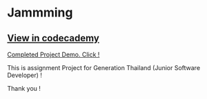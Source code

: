 # Jammming

## [View in codecademy](https://www.codecademy.com/paths/build-web-apps-with-react/tracks/react-capstone/modules/jammming-capstone/projects/jammming-prj)

[Completed Project Demo.  Click !](https://jeztar-jamming.netlify.app/)

This is assignment Project for Generation Thailand (Junior Software Developer) !

Thank you !

